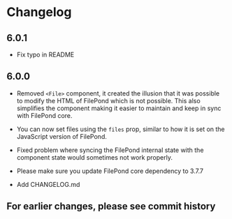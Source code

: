 # Changelog

## 6.0.1

- Fix typo in README


## 6.0.0

- Removed `<File>` component, it created the illusion that it was possible to modify the HTML of FilePond which is not possible. This also simplifies the component making it easier to maintain and keep in sync with FilePond core.

- You can now set files using the `files` prop, similar to how it is set on the JavaScript version of FilePond.

- Fixed problem where syncing the FilePond internal state with the component state would sometimes not work properly.

- Please make sure you update FilePond core dependency to 3.7.7

- Add CHANGELOG.md


## For earlier changes, please see commit history